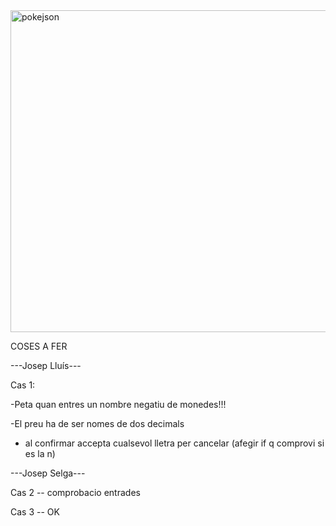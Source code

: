 <img width="515" alt="pokejson" src="https://user-images.githubusercontent.com/6912140/49163881-5848a080-f32e-11e8-94ec-122c33592dd4.PNG">


COSES A FER

---Josep Lluís---

Cas 1:

   -Peta quan entres un nombre negatiu de monedes!!!
   
   -El preu ha de ser nomes de dos decimals
   
   - al confirmar accepta cualsevol lletra per cancelar (afegir if q comprovi si es la n)

---Josep Selga---
    
Cas 2  -- comprobacio entrades

Cas 3 -- OK
